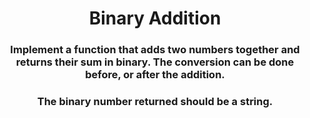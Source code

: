 <div align = "center">

# Binary Addition

</div>

<div align = "center">

<h3>Implement a function that adds two numbers together and returns their sum in binary. The conversion can be done before, or after the addition.</h3>

<h3>The binary number returned should be a string.</h3>

</div>
